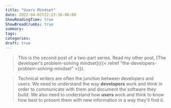 ```yaml
---
title: "Users Mindset"
date: 2022-04-01T22:22:16-06:00
ShowReadingTime: true
ShowBreadCrumbs: true
summary: 
tags:
categories:
draft: true
---
```

> This is the second post of a two-part series. Read my other post, [The developer's problem-solving mindset]({{< relref "the-developers-problem-solving-mindset" >}}).

> Technical writers are often the junction between developers and users. We need to understand the way **developers** work and think in order to communicate with them and document the software they build. We also need to understand how **users** work and think to know how best to present them with new information in a way they'll find it. 